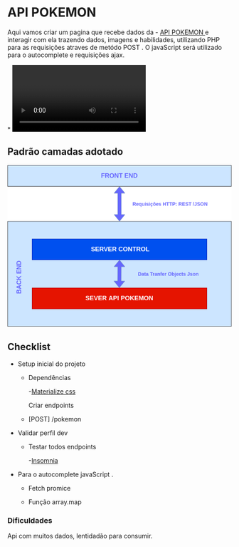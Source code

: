 # API POKEMON

Aqui vamos criar um pagina que recebe dados da - [API POKEMON ](https://pokeapi.co) e interagir com ela trazendo dados, imagens e habilidades, utilizando PHP para as requisições atraves de metódo POST . O javaScript será utilizado para o autocomplete e requisições ajax.



\* ![Autocomplete/card](https://github.com/sandrosa1/api-fatec/blob/main/public/projeto.mp4)



## Padrão camadas adotado

  ![Autocomplete/card](https://github.com/sandrosa1/api-fatec/blob/main/public/fluxodedados.png)

## Checklist

- Setup inicial do projeto

  - Dependências

    -[Materialize css](https://materializecss.com/getting-started.html)

    Criar endpoints

  - [POST] /pokemon

    

- Validar perfil dev

  - Testar todos endpoints

    -[Insomnia](https://insomnia.rest/download)

* Para o autocomplete javaScript .

  * Fetch promice 

  * Função array.map

     
### Dificuldades

Api com muitos dados, lentidadão para consumir.